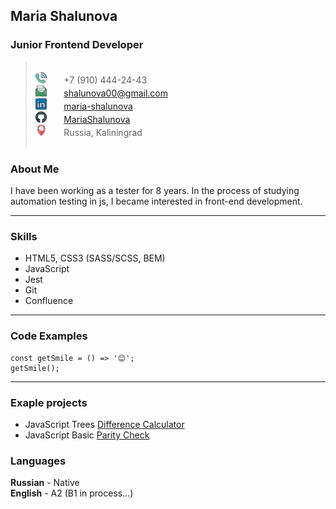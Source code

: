 ## Maria Shalunova 
### Junior Frontend Developer

> \
<img width="18" src="images/phone-call_13332839.svg"> &nbsp; &nbsp; &nbsp; +7 (910) 444-24-43 \
<img width="18" src="images/open-email_5825812.svg"> &nbsp; &nbsp; &nbsp;  shalunova00@gmail.com \
<img width="18" src="images/link_15047553.svg">  &nbsp; &nbsp; &nbsp; [maria-shalunova](https://www.linkedin.com/in/maria-shalunova/) \
<img width="18" src="images/github_889192.svg"> &nbsp; &nbsp; &nbsp; [MariaShalunova](https://github.com/MariaShalunova) \
<img width="18" src="images/pin_9470723.svg">  &nbsp; &nbsp; &nbsp; Russia, Kaliningrad \
&nbsp;


### About Me
I have been working as a tester for 8 years. In the process of studying automation testing in js, I became interested in front-end development.

---


### Skills
- HTML5, CSS3 (SASS/SCSS, BEM)
- JavaScript
- Jest
- Git
- Confluence

---


### Code Examples 

```
const getSmile = () => '😊';
getSmile();
```

---

### Exaple projects
- JavaScript Trees [Difference Calculator](https://github.com/MariaShalunova/frontend-project-46/blob/main/README.md)
- JavaScript Basic [Parity Check](https://github.com/MariaShalunova/backend-project-44/blob/main/README.md)


### Languages
**Russian** - Native \
**English** - A2 (B1 in process…)


